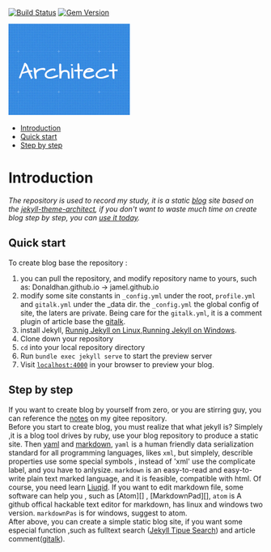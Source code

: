 [![Build Status](https://travis-ci.org/pages-themes/architect.svg?branch=master)](https://travis-ci.org/pages-themes/architect) [![Gem Version](https://badge.fury.io/rb/jekyll-theme-architect.svg)](https://badge.fury.io/rb/jekyll-theme-architect)

[![Thumbnail of architect](thumbnail.png)](http://pages-themes.github.io/architect)

* [Introduction](#introduction)
* [Quick start](#quick-start)
* [Step by step](#step-by-step)


# Introduction
*The repository is used to record my study, it is a static [blog][] site based on the [jekyll-theme-architect][], if you don't want to waste much time on create blog step by step, you can  [use it today](#quick-start).*

[blog]: https://donaldhan.github.io/ "Donald Blog"
[jekyll-theme-architect]: http://pages-themes.github.io/architect "jekyll-theme-architect"
## Quick start

To create blog base the repository :
1. you can pull the repository, and modify repository name to yours, such as:
    Donaldhan.github.io -> jamel.github.io
2. modify some site constants in `_config.yml` under the root, `profile.yml` and `gitalk.yml` under the \_data dir.
the `_config.yml` the global config of site, the laters are  private. Being care for the `gitalk.yml`, it is a comment  plugin of article base the [gitalk][].
3. install Jekyll, [Runnig Jekyll on Linux][linux-jekyll],[Running Jekyll on Windows][windows-jekyll].
4. Clone down your repository
5. `cd` into your local repository directory
6. Run `bundle exec jekyll serve` to start the preview server
5. Visit [`localhost:4000`](http://localhost:4000) in your browser to preview your blog.

[gitalk]: https://github.com/gitalk/gitalk
[linux-jekyll]: https://jekyllrb.com/docs/installation/ "Runnig Jekyll on Linux"
[windows-jekyll]: http://www.madhur.co.in/blog/2011/09/01/runningjekyllwindows.html "Running Jekyll on Windows"

## Step by step
If you want to create blog by yourself from zero, or you are stirring guy, you can reference the [notes][notes_url] on my gitee repository.   
Before you start to create blog, you must realize that what jekyll is? Simplely ,it is a blog tool drives by ruby, use your blog repository to produce a static site. Then [yaml][] and [markdown][], `yaml`  is a human friendly data serialization standard for all programming languages, likes `xml`, but simplely, describle properties use some special symbols , instead of 'xml' use the complicate label, and you have to anlysize. `markdown` is  an easy-to-read and easy-to-write plain text marked language, and it is feasible, compatible with html. Of course, you need learn [Liuqid][]. If you want to edit markdown file, some software can help you , such as [Atom][] , [MarkdownPad][], `atom` is A github offical hackable text editor for markdown, has linux and windows two version. `markdownPas` is for windows, suggest to atom.   
After above, you can create a simple static blog site, if you want some especial function ,such as fulltext search ([Jekyll Tipue Search][tipue-search]) and article comment([gitalk][]).

[notes_url]: https://gitee.com/Donaldhans/draft/blob/master/git-page-blog.md
[yaml]: http://www.yaml.org/ "YAML"
[markdown]: https://daringfireball.net/projects/markdown/syntax "Markdown"
[Liuqid]: https://help.shopify.com/themes/liquid/basics "Liuqid"
[tipue-search]: https://github.com/jekylltools/jekyll-tipue-search "Jekyll Tipue Search based liquid"
